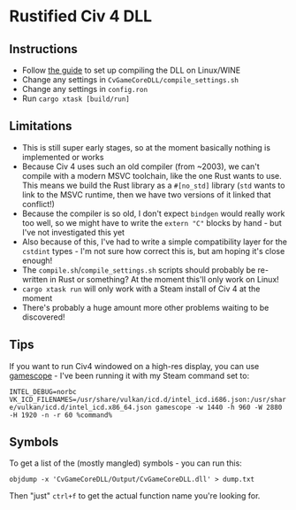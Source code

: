 # Rustified Civ 4 DLL

## Instructions

* Follow [the guide](https://forums.civfanatics.com/threads/compiling-the-dll-on-linux.658833/) to set up compiling the DLL on Linux/WINE
* Change any settings in `CvGameCoreDLL/compile_settings.sh`
* Change any settings in `config.ron`
* Run `cargo xtask [build/run]`

## Limitations

* This is still super early stages, so at the moment basically nothing is implemented or works
* Because Civ 4 uses such an old compiler (from ~2003), we can't compile with a modern MSVC toolchain, like the one Rust wants to use. This means we build the Rust library as a `#[no_std]` library (`std` wants to link to the MSVC runtime, then we have two versions of it linked that conflict!)
* Because the compiler is so old, I don't expect `bindgen` would really work too well, so we might have to write the `extern "C"` blocks by hand - but I've not investigated this yet
* Also because of this, I've had to write a simple compatibility layer for the `cstdint` types - I'm not sure how correct this is, but am hoping it's close enough!
* The `compile.sh`/`compile_settings.sh` scripts should probably be re-written in Rust or something? At the moment this'll only work on Linux!
* `cargo xtask run` will only work with a Steam install of Civ 4 at the moment
* There's probably a huge amount more other problems waiting to be discovered!

## Tips

If you want to run Civ4 windowed on a high-res display, you can use [gamescope](https://github.com/Plagman/gamescope) - I've been running it with my Steam command set to:

`INTEL_DEBUG=norbc VK_ICD_FILENAMES=/usr/share/vulkan/icd.d/intel_icd.i686.json:/usr/share/vulkan/icd.d/intel_icd.x86_64.json gamescope -w 1440 -h 960 -W 2880 -H 1920 -n -r 60 %command%`

## Symbols

To get a list of the (mostly mangled) symbols - you can run this:

`objdump -x 'CvGameCoreDLL/Output/CvGameCoreDLL.dll' > dump.txt`

Then "just" `ctrl+f` to get the actual function name you're looking for.
